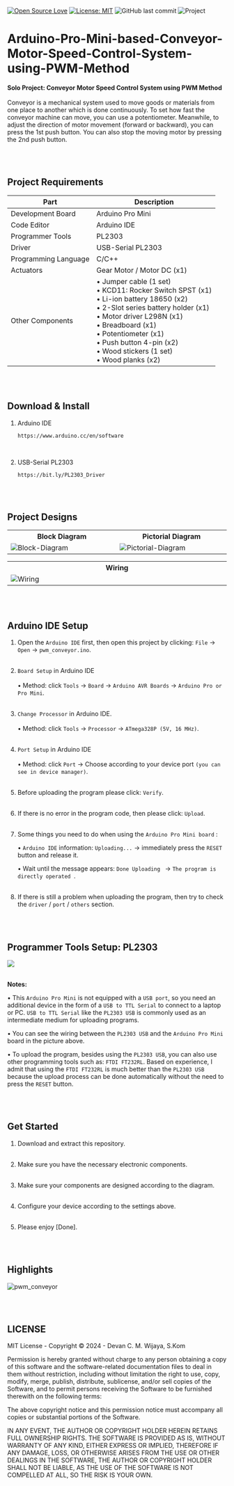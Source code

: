 [![Open Source Love](https://badges.frapsoft.com/os/v1/open-source.svg?style=flat)](https://github.com/ellerbrock/open-source-badges/)
[![License: MIT](https://img.shields.io/badge/License-MIT-blue.svg?logo=github&color=%23F7DF1E)](https://opensource.org/licenses/MIT)
![GitHub last commit](https://img.shields.io/github/last-commit/devancakra/Arduino-Pro-Mini-based-Conveyor-Motor-Speed-Control-System-using-PWM-Method)
![Project](https://img.shields.io/badge/Project-Arduino-light.svg?style=flat&logo=arduino&logoColor=white&color=%23F7DF1E)

# Arduino-Pro-Mini-based-Conveyor-Motor-Speed-Control-System-using-PWM-Method
<strong>Solo Project: Conveyor Motor Speed Control System using PWM Method</strong><br><br>
Conveyor is a mechanical system used to move goods or materials from one place to another which is done continuously. To set how fast the conveyor machine can move, you can use a potentiometer. Meanwhile, to adjust the direction of motor movement (forward or backward), you can press the 1st push button. You can also stop the moving motor by pressing the 2nd push button.

<br><br>

## Project Requirements
| Part | Description |
| --- | --- |
| Development Board | Arduino Pro Mini |
| Code Editor | Arduino IDE |
| Programmer Tools | PL2303 |
| Driver | USB-Serial PL2303 |
| Programming Language | C/C++ |
| Actuators | Gear Motor / Motor DC (x1) |
| Other Components | • Jumper cable (1 set)<br>• KCD11: Rocker Switch SPST (x1)<br>• Li-ion battery 18650 (x2)<br>• 2-Slot series battery holder (x1)<br>• Motor driver L298N (x1)<br>• Breadboard (x1)<br>• Potentiometer (x1)<br>• Push button 4-pin (x2)<br>• Wood stickers (1 set)<br>• Wood planks (x2) |

<br><br>

## Download & Install
1. Arduino IDE

   ```
   https://www.arduino.cc/en/software
   ```
<br>

2. USB-Serial PL2303

   ```
   https://bit.ly/PL2303_Driver
   ```
   
<br><br>

## Project Designs
<table>
<tr>
<th width="420">Block Diagram</th>
<th width="420">Pictorial Diagram</th>
</tr>
<tr>
<td><img src="https://github.com/devancakra/Arduino-Pro-Mini-based-Conveyor-Motor-Speed-Control-System-using-PWM-Method/assets/54527592/2b7222cd-5ae7-4966-aaab-655e46af83bc" alt="Block-Diagram"></td>
<td><img src="https://github.com/devancakra/Arduino-Pro-Mini-based-Conveyor-Motor-Speed-Control-System-using-PWM-Method/assets/54527592/d77f0693-7a8c-4276-a612-3ff161a304b7" alt="Pictorial-Diagram"></td>
</tr>
</table>
<table>
<tr>
<th width="840">Wiring</th>
</tr>
<tr>
<td><img src="https://github.com/devancakra/Arduino-Pro-Mini-based-Conveyor-Motor-Speed-Control-System-using-PWM-Method/assets/54527592/6ebe5afa-e0d9-42d1-a6db-455a67975657" alt="Wiring"></td>
</tr>
</table>

<br><br>

## Arduino IDE Setup
1. Open the ``` Arduino IDE ``` first, then open this project by clicking: ``` File ``` -> ``` Open ``` -> ``` pwm_conveyor.ino ```.<br><br>
   
2. ``` Board Setup ``` in Arduino IDE<br><br>
   • Method: click ``` Tools ``` -> ``` Board ``` -> ``` Arduino AVR Boards ``` -> ``` Arduino Pro or Pro Mini ```.<br><br>

3. ``` Change Processor ``` in Arduino IDE.<br><br>
   • Method: click ``` Tools ``` -> ``` Processor ``` -> ``` ATmega328P (5V, 16 MHz) ```.<br><br>

4. ``` Port Setup ``` in Arduino IDE<br><br>
   • Method: click ``` Port ``` -> Choose according to your device port ``` (you can see in device manager) ```.<br><br>

5. Before uploading the program please click: ``` Verify ```.<br><br>

6. If there is no error in the program code, then please click: ``` Upload ```.<br><br>

7. Some things you need to do when using the ``` Arduino Pro Mini board ``` :

    • ``` Arduino IDE ``` information: ``` Uploading... ``` -> immediately press the ``` RESET ``` button and release it.

    • Wait until the message appears: ```Done Uploading ``` -> ```The program is directly operated ```.<br><br>

8. If there is still a problem when uploading the program, then try to check the ``` driver ``` / ``` port ``` / ``` others ``` section.

<br><br>

## Programmer Tools Setup: PL2303
<img src="https://github.com/devancakra/Arduino-Pro-Mini-based-Conveyor-Motor-Speed-Control-System-using-PWM-Method/assets/54527592/cb033083-004b-4ee4-afb1-3dbc1590fc3f"><br><br>

<strong>Notes:</strong>

   • This ``` Arduino Pro Mini ``` is not equipped with a ``` USB port ```, so you need an additional device in the form of a ``` USB to TTL Serial ``` to connect to a laptop or PC. ``` USB to TTL Serial ``` like the ``` PL2303 USB ``` is commonly used as an intermediate medium for uploading programs.
   
   • You can see the wiring between the ``` PL2303 USB ``` and the ``` Arduino Pro Mini ``` board in the picture above.

   • To upload the program, besides using the ``` PL2303 USB ```, you can also use other programming tools such as: ``` FTDI FT232RL ```. Based on experience, I admit that using the ``` FTDI FT232RL ``` is much better than the ``` PL2303 USB ``` because the upload process can be done automatically without the need to press the ``` RESET ``` button.

<br><br>

## Get Started
1. Download and extract this repository.<br><br>
   
2. Make sure you have the necessary electronic components.<br><br>
   
3. Make sure your components are designed according to the diagram.<br><br>
   
4. Configure your device according to the settings above.<br><br>

5. Please enjoy [Done].

<br><br>

## Highlights
<img src="" alt="pwm_conveyor">

<br><br>

## LICENSE
MIT License - Copyright © 2024 - Devan C. M. Wijaya, S.Kom

Permission is hereby granted without charge to any person obtaining a copy of this software and the software-related documentation files to deal in them without restriction, including without limitation the right to use, copy, modify, merge, publish, distribute, sublicense, and/or sell copies of the Software, and to permit persons receiving the Software to be furnished therewith on the following terms:

The above copyright notice and this permission notice must accompany all copies or substantial portions of the Software.

IN ANY EVENT, THE AUTHOR OR COPYRIGHT HOLDER HEREIN RETAINS FULL OWNERSHIP RIGHTS. THE SOFTWARE IS PROVIDED AS IS, WITHOUT WARRANTY OF ANY KIND, EITHER EXPRESS OR IMPLIED, THEREFORE IF ANY DAMAGE, LOSS, OR OTHERWISE ARISES FROM THE USE OR OTHER DEALINGS IN THE SOFTWARE, THE AUTHOR OR COPYRIGHT HOLDER SHALL NOT BE LIABLE, AS THE USE OF THE SOFTWARE IS NOT COMPELLED AT ALL, SO THE RISK IS YOUR OWN.
